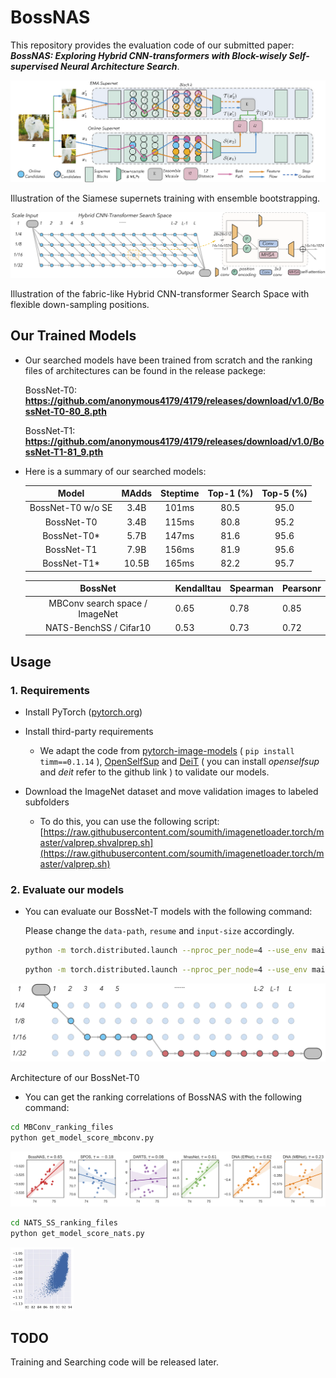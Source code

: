 # BossNAS
This repository provides the evaluation code of our submitted paper: ***BossNAS: Exploring Hybrid CNN-transformers with Block-wisely Self-supervised Neural Architecture Search***.

![BossPiplineNew](figures/BossPiplineNew.png)

 Illustration of the Siamese supernets training with ensemble bootstrapping.



![SearchSpaceT](figures/SearchSpaceT.png)

Illustration of the fabric-like Hybrid CNN-transformer Search Space with flexible down-sampling positions.



## Our Trained Models 

- Our searched models have been trained from scratch and the ranking files of architectures can be found in the release packege:

    BossNet-T0: **https://github.com/anonymous4179/4179/releases/download/v1.0/BossNet-T0-80_8.pth**
    
    BossNet-T1: **https://github.com/anonymous4179/4179/releases/download/v1.0/BossNet-T1-81_9.pth**
    
- Here is a summary of our searched models:

    |       Model       | MAdds | Steptime | Top-1 (%) | Top-5 (%) |
    | :---------------: | :---: | :------: | :-------: | :-------: |
    | BossNet-T0 w/o SE | 3.4B  |  101ms   |   80.5    |   95.0    |
    |    BossNet-T0     | 3.4B  |  115ms   |   80.8    |   95.2    |
    |    BossNet-T0*    | 5.7B  |  147ms   |   81.6    |   95.6    |
    |    BossNet-T1     | 7.9B  |  156ms   |   81.9    |   95.6    |
    |    BossNet-T1*    | 10.5B |  165ms   |   82.2    |   95.7    |
    
    |            BossNet             | Kendalltau | Spearman | Pearsonr |
    | :----------------------------: | ---------- | -------- | -------- |
    | MBConv search space / ImageNet | 0.65       | 0.78     | 0.85     |
    |     NATS-BenchSS / Cifar10     | 0.53       | 0.73     | 0.72     |




## Usage

### 1. Requirements
- Install PyTorch ([pytorch.org](http://pytorch.org/))
	
- Install third-party requirements

    - We adapt the code from [pytorch-image-models](https://github.com/rwightman/pytorch-image-models/) ( `pip install timm==0.1.14` ),  [OpenSelfSup](https://github.com/open-mmlab/OpenSelfSup) and [DeiT](https://github.com/facebookresearch/deit)  ( you can install *openselfsup* and *deit* refer to the github link ) to validate our models.

- Download the ImageNet dataset and move validation images to labeled subfolders

    - To do this, you can use the following script: [https://raw.githubusercontent.com/soumith/imagenetloader.torch/master/valprep.shvalprep.sh](https://raw.githubusercontent.com/soumith/imagenetloader.torch/master/valprep.sh)

      

### 2. Evaluate our models

- You can evaluate our BossNet-T models with the following command:

    Please change the `data-path`, `resume` and `input-size` accordingly.

    ```bash
    python -m torch.distributed.launch --nproc_per_node=4 --use_env main.py --model bossnet_T0 --input-size 224 --batch-size 128 --data-path /PATH/TO/ImageNet --num_workers 8 --eval --resume PATH/TO/BossNet-T0-80_8.pth
    ```

    ```bash
    python -m torch.distributed.launch --nproc_per_node=4 --use_env main.py --model bossnet_T1 --input-size 224 --batch-size 128 --data-path /PATH/TO/ImageNet --num_workers 8 --eval --resume PATH/TO/BossNet-T1-81_9.pth
    ```

    

![Boss-T](figures/Boss-T.png)

Architecture of our BossNet-T0

    

- You can get the ranking correlations of BossNAS with the following command:

```bash
cd MBConv_ranking_files
python get_model_score_mbconv.py
```

![BossMBCorrelation](figures/BossMBCorrelation.png)

```bash
cd NATS_SS_ranking_files
python get_model_score_nats.py
```

<img src="figures/ranking_nats_cifar10.png" alt="ranking_nats_cifar10" style="max-width:20%;"/>

## TODO

Training and Searching code will be released later.


